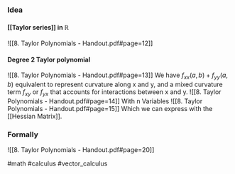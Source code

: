 ### Idea
#### [[Taylor series]] in $\mathbb{R}$
![[8. Taylor Polynomials - Handout.pdf#page=12]]
#### Degree 2 Taylor polynomial
![[8. Taylor Polynomials - Handout.pdf#page=13]]
We have $f_{xx}(a, b) + f_{yy}(a, b)$ equivalent to represent curvature along x and y, and a mixed curvature term $f_{xy}$ or $f_{yx}$ that accounts for interactions between x and y. 
![[8. Taylor Polynomials - Handout.pdf#page=14]]
With n Variables
![[8. Taylor Polynomials - Handout.pdf#page=15]]
Which we can express with the [[Hessian Matrix]].
###  Formally
![[8. Taylor Polynomials - Handout.pdf#page=20]]

#math #calculus #vector_calculus 



